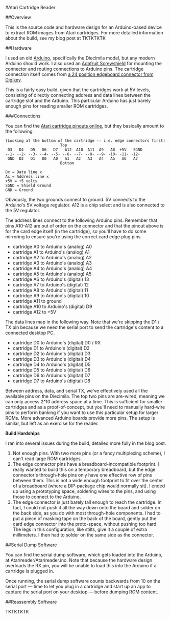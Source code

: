 #Atari Cartridge Reader

##Overview

This is the source code and hardware design for an Arduino-based device to extract ROM images from Atari cartridges. For more detailed information about the build, see my blog post at TKTKTKTK

##Hardware

I used an old [Arduino](https://www.arduino.cc/), specifically the Diecimila model, but any modern Arduino should work. I also used an [Adafruit Screwshield](https://www.adafruit.com/products/196) for mounting the connector and routing connections to Arduino pins. The cartridge connection itself comes from [a 24 position edgeboard connector from Digikey](https://www.digikey.com/product-detail/en/EBC12DCWN/S3304-ND/927256).

This is a fairly easy build, given that the cartridges work at 5V levels, consisting of directly connecting address and data lines between the cartridge slot and the Arduino. This particular Arduino has just barely enough pins for reading smaller ROM cartridges.

###Connections

You can find the [Atari cartridge pinouts online](http://www.atariage.com/2600/faq/index.html?SystemID=2600#pinouts), but they basically amount to the following:

```
(Looking at the bottom of the cartridge -- i.e. edge connectors first)
                        Top
 D3   D4   D5   D6   D7   A12  A10  A11  A9   A8  +5V   SGND
--1- --2- --3- --4- --5- --6- --7- --8- --9- -10- -11- -12-
 GND  D2   D1   D0   A0   A1   A2   A3   A4   A5   A6   A7
                        Bottom

Dx = Data line x
Ax = Address line x
+5V = +5 volts
SGND = Shield Ground
GND = Ground
```

Obviously, the two grounds connect to ground. 5V connects to the Arduino's 5V voltage regulator. A12 is a chip select and is also connected to the 5V regulator.

The address lines connect to the following Arduino pins. Remember that pins A10-A12 are out of order on the connector and that the pinout above is for the card edge itself (in the cartridge), so you'll have to do some mirroring to ensure you're using the correct card edge plug pins.

- cartridge A0 to Arduino's (analog) A0
- cartridge A1 to Arduino's (analog) A1
- cartridge A2 to Arduino's (analog) A2
- cartridge A3 to Arduino's (analog) A3
- cartridge A4 to Arduino's (analog) A4
- cartridge A5 to Arduino's (analog) A5
- cartridge A6 to Arduino's (digital) 13
- cartridge A7 to Arduino's (digital) 12
- cartridge A8 to Arduino's (digital) 11
- cartridge A9 to Arduino's (digital) 10
- cartridge A11 to ground
- cartridge A10 to Arduino's (digital) D9
- cartridge A12 to +5V

The data lines map in the following way. Note that we're skipping the D1 / TX pin because we need the serial port to send the cartridge's content to a connected desktop PC.

- cartridge D0 to Arduino's (digital) D0 / RX
- cartridge D1 to Arduino's (digital) D2
- cartridge D2 to Arduino's (digital) D3
- cartridge D3 to Arduino's (digital) D4
- cartridge D4 to Arduino's (digital) D5
- cartridge D5 to Arduino's (digital) D6
- cartridge D6 to Arduino's (digital) D7
- cartridge D7 to Arduino's (digital) D8

Between address, data, and serial TX, we've effectively used all the available pins on the Diecimila. The top two pins are are-wired, meaning we can only access 2^10 address space at a time. This is sufficient for smaller cartridges and as a proof-of-concept, but you'll need to manually hard-wire pins to perform banking if you want to use this particular setup for larger ROMs. More advanced Arduino boards provide more pins. The setup is similar, but left as an exercise for the reader.

**Build Hardships**

I ran into several issues during the build, detailed more fully in the blog post.

1. Not enough pins. With two more pins (or a fancy multiplexing scheme), I can't read large ROM cartridges.
2. The edge connector pins have a breadboard-incompatible footprint. I really wanted to build this on a temporary breadboard, but the edge connector's through-hole pins only have one effective row of pins between them. This is not a wide enough footprint to fit over the center of a breadboard (where a DIP-package chip would normally sit). I ended up using a prototyping space, soldering wires to the pins, and using those to connect to the Arduino.
3. The edge connector is just barely tall enough to reach the cartridge. In fact, I could not push it all the way down onto the board and solder on the back side, as you do with most through-hole components. I had to put a piece of masking tape on the back of the board, gently put the card edge connector into the proto-space, without pushing too hard. The legs in this configuration, like stilts, give it a couple of extra millimeters. I then had to solder on the same side as the connector.

##Serial Dump Software

You can find the serial dump software, which gets loaded into the Arduino, at Atarireader/Atarireader.ino. Note that because the hardware design overloads the RX pin, you will be unable to load this into the Arduino if a cartridge is plugged in.

Once running, the serial dump software counts backwards from 10 on the serial port — time to let you plug in a cartridge and start up an app to capture the serial port on your desktop — before dumping ROM content.

##Reassembly Software

TKTKTKTK
